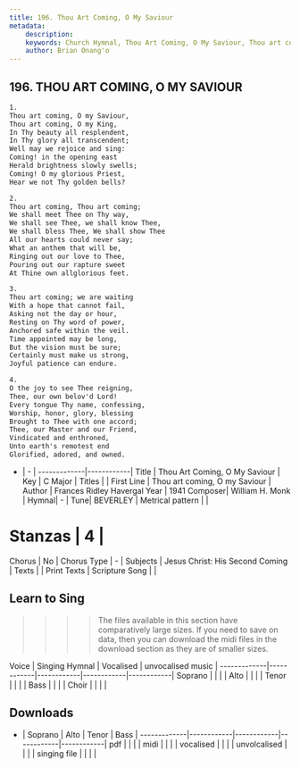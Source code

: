 ```yaml
---
title: 196. Thou Art Coming, O My Saviour
metadata:
    description: 
    keywords: Church Hymnal, Thou Art Coming, O My Saviour, Thou art coming, O my Saviour, 
    author: Brian Onang'o
---
```



## 196. THOU ART COMING, O MY SAVIOUR

```txt
1.
Thou art coming, O my Saviour, 
Thou art coming, O my King, 
In Thy beauty all resplendent, 
In Thy glory all transcendent; 
Well may we rejoice and sing: 
Coming! in the opening east 
Herald brightness slowly swells; 
Coming! O my glorious Priest, 
Hear we not Thy golden bells? 

2.
Thou art coming, Thou art coming; 
We shall meet Thee on Thy way, 
We shall see Thee, we shall know Thee, 
We shall bless Thee, We shall show Thee 
All our hearts could never say; 
What an anthem that will be, 
Ringing out our love to Thee, 
Pouring out our rapture sweet 
At Thine own allglorious feet. 

3.
Thou art coming; we are waiting 
With a hope that cannot fail, 
Asking not the day or hour, 
Resting on Thy word of power, 
Anchored safe within the veil. 
Time appointed may be long, 
But the vision must be sure; 
Certainly must make us strong, 
Joyful patience can endure. 

4.
O the joy to see Thee reigning, 
Thee, our own belov'd Lord! 
Every tongue Thy name, confessing, 
Worship, honor, glory, blessing 
Brought to Thee with one accord; 
Thee, our Master and our Friend, 
Vindicated and enthroned, 
Unto earth's remotest end 
Glorified, adored, and owned.

```

- |   -  |
-------------|------------|
Title | Thou Art Coming, O My Saviour |
Key | C Major |
Titles |  |
First Line | Thou art coming, O my Saviour |
Author | Frances Ridley Havergal
Year | 1941
Composer| William H. Monk |
Hymnal|  - |
Tune| BEVERLEY |
Metrical pattern | |
# Stanzas | 4 |
Chorus | No |
Chorus Type | - |
Subjects | Jesus Christ: His Second Coming |
Texts |  |
Print Texts | 
Scripture Song |  |
  
## Learn to Sing

>>>> The files available in this section have comparatively large sizes. If you need to save on data, then you can download the midi files in the download section as they are of smaller sizes.

Voice |  Singing Hymnal | Vocalised | unvocalised music |
-------------|------------|------------|------------|------------|
Soprano | | | |
Alto | | | |
Tenor | | | |
Bass | | | |
Choir | | | |

## Downloads

- |  Soprano | Alto | Tenor | Bass |
-------------|------------|------------|------------|------------|
pdf | | | |
midi | | | |
vocalised | | | |
unvolcalised | | | |
singing file | | | |
  